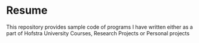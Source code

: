 # Resume
This repository provides sample code of programs I have written either as a part of Hofstra University Courses, Research Projects or Personal projects
